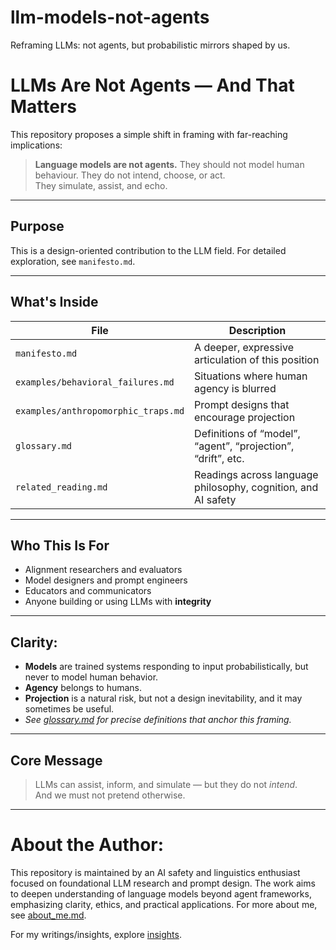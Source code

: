 # llm-models-not-agents
Reframing LLMs: not agents, but probabilistic mirrors shaped by us. 

# LLMs Are Not Agents — And That Matters

This repository proposes a simple shift in framing with far-reaching implications:

> **Language models are not agents.**
> They should not model human behaviour.
> They do not intend, choose, or act.  
> They simulate, assist, and echo.

---

## Purpose

This is a design-oriented contribution to the LLM field. For detailed exploration, see `manifesto.md`. 

---

## What's Inside

| File | Description |
|------|-------------|
| `manifesto.md` | A deeper, expressive articulation of this position |
| `examples/behavioral_failures.md` | Situations where human agency is blurred |
| `examples/anthropomorphic_traps.md` | Prompt designs that encourage projection |
| `glossary.md` | Definitions of “model”, “agent”, “projection”, “drift”, etc. |
| `related_reading.md` | Readings across language philosophy, cognition, and AI safety |

---

## Who This Is For

- Alignment researchers and evaluators  
- Model designers and prompt engineers  
- Educators and communicators  
- Anyone building or using LLMs with **integrity**

---

## Clarity: 

- **Models** are trained systems responding to input probabilistically, but never to model human behavior.  
- **Agency** belongs to humans.  
- **Projection** is a natural risk, but not a design inevitability, and it may sometimes be useful.
- *See [glossary.md](https://github.com/patriciaschaffer/llm-models-not-agents/blob/main/glossary.md) for precise definitions that anchor this framing.*

---

## Core Message

> LLMs can assist, inform, and simulate — but they do not *intend*.  
> And we must not pretend otherwise.

---

# About the Author: 

This repository is maintained by an AI safety and linguistics enthusiast focused on foundational LLM research and prompt design. The work aims to deepen understanding of language models beyond agent frameworks, emphasizing clarity, ethics, and practical applications.
For more about me, see [about_me.md](https://github.com/patriciaschaffer/about_me/blob/main/README.md).

For my writings/insights, explore [insights](https://github.com/patriciaschaffer/about_me/blob/main/insights/README.md).

